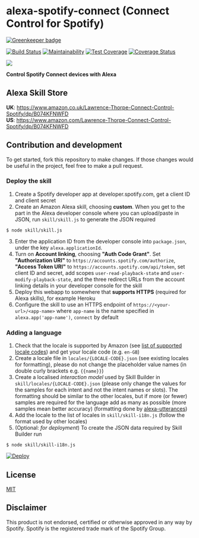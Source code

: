 # alexa-spotify-connect (Connect Control for Spotify)

[![Greenkeeper badge](https://badges.greenkeeper.io/thorpelawrence/alexa-spotify-connect.svg)](https://greenkeeper.io/)

[![Build Status](https://travis-ci.org/thorpelawrence/alexa-spotify-connect.svg?branch=master)](https://travis-ci.org/thorpelawrence/alexa-spotify-connect)
[![Maintainability](https://api.codeclimate.com/v1/badges/e8e6719b56106b6c5162/maintainability)](https://codeclimate.com/github/thorpelawrence/alexa-spotify-connect/maintainability)
[![Test Coverage](https://api.codeclimate.com/v1/badges/e8e6719b56106b6c5162/test_coverage)](https://codeclimate.com/github/thorpelawrence/alexa-spotify-connect/test_coverage)
[![Coverage Status](https://coveralls.io/repos/github/thorpelawrence/alexa-spotify-connect/badge.svg?branch=master)](https://coveralls.io/github/thorpelawrence/alexa-spotify-connect?branch=master)

![](resources/icon108.png)

**Control Spotify Connect devices with Alexa**

## Alexa Skill Store
**UK**: https://www.amazon.co.uk/Lawrence-Thorpe-Connect-Control-Spotify/dp/B074KFNWFD  
**US**: https://www.amazon.com/Lawrence-Thorpe-Connect-Control-Spotify/dp/B074KFNWFD

## Contribution and development
To get started, fork this repository to make changes. If those changes would be useful in the project, feel free to make a pull request.

### Deploy the skill
1. Create a Spotify developer app at developer.spotify.com, get a client ID and client secret
2. Create an Amazon Alexa skill, choosing **custom**. When you get to the part in the Alexa developer console where you can upload/paste in JSON, run `skill/skill.js` to generate the JSON required
```
$ node skill/skill.js
```
3. Enter the application ID from the developer console into `package.json`, under the key `alexa.applicationId`. 
4. Turn on **Account linking**, choosing **"Auth Code Grant"**. Set **"Authorization URI"** to `https://accounts.spotify.com/authorize`,  **"Access Token URI"** to `https://accounts.spotify.com/api/token`, set client ID and secret, add scopes `user-read-playback-state` and `user-modify-playback-state`, and the three redirect URLs from the account linking details in your developer console for the skill
5. Deploy this webapp to somewhere that **supports HTTPS** (required for Alexa skills), for example Heroku
6. Configure the skill to use an HTTPS endpoint of `https://<your-url>/<app-name>` where `app-name` is the name specified in `alexa.app('app-name')`, `connect` by default

### Adding a language
1. Check that the locale is supported by Amazon (see [list of supported locale codes](https://developer.amazon.com/docs/custom-skills/develop-skills-in-multiple-languages.html#h2-code-changes)) and get your locale code (e.g. `en-GB`)
2. Create a locale file in `locales/{LOCALE-CODE}.json` (see existing locales for formatting), please do not change the placeholder value names (in double curly brackets e.g. `{{name}}`)
3. Create a localised _interaction model_ used by Skill Builder in `skill/locales/{LOCALE-CODE}.json` (please only change the values for the samples for each intent and not the intent names or slots). The formatting should be similar to the other locales, but if more (or fewer) samples are required for the language add as many as possible (more samples mean better accuracy) (formatting done by [alexa-utterances](https://github.com/alexa-js/alexa-utterances/blob/master/README.md))
4. Add the locale to the list of locales in `skill/skill-i18n.js` (follow the format used by other locales)
5. (Optional: _for deployment_) To create the JSON data required by Skill Builder run
```
$ node skill/skill-i18n.js
```

[![Deploy](https://www.herokucdn.com/deploy/button.svg)](https://heroku.com/deploy)

## License
[MIT](LICENSE)

## Disclaimer
This product is not endorsed, certified or otherwise approved in any way by Spotify. Spotify is the registered trade mark of the Spotify Group.
